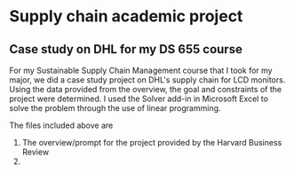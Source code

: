 # Supply chain academic project
## Case study on DHL for my DS 655 course

For my Sustainable Supply Chain Management course that I took for my major, we did a case study project on DHL's supply chain for LCD monitors. Using the data provided from the overview, the goal and constraints of the project were determined. I used the Solver add-in in Microsoft Excel to solve the problem through the use of linear programming.

The files included above are 
1) The overview/prompt for the project provided by the Harvard Business Review
2) 
